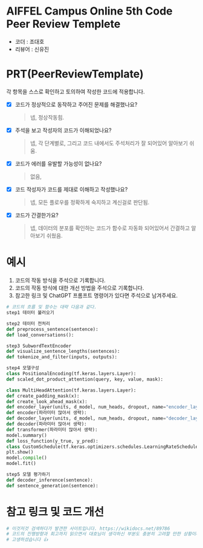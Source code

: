 # AIFFEL Campus Online 5th Code Peer Review Templete
- 코더 : 조대호
- 리뷰어 : 신유진


# PRT(PeerReviewTemplate) 
각 항목을 스스로 확인하고 토의하여 작성한 코드에 적용합니다.

- [X] 코드가 정상적으로 동작하고 주어진 문제를 해결했나요?
  > 넵, 정상작동힘.
- [X] 주석을 보고 작성자의 코드가 이해되었나요?
  > 넵, 각 단계별로, 그리고 코드 내에서도 주석처리가 잘 되어있어 알아보기 쉬움.
- [X] 코드가 에러를 유발할 가능성이 없나요?
  > 없음, 
- [X] 코드 작성자가 코드를 제대로 이해하고 작성했나요?
  > 넵, 모든 플로우를 정확하게 숙지하고 계신걸로 판단됨.
- [X] 코드가 간결한가요?
  > 넵, 데이터의 분포를 확인하는 코드가 함수로 자동화 되어있어서 간결하고 알아보기 쉬웠음.

# 예시
1. 코드의 작동 방식을 주석으로 기록합니다.
2. 코드의 작동 방식에 대한 개선 방법을 주석으로 기록합니다.
3. 참고한 링크 및 ChatGPT 프롬프트 명령어가 있다면 주석으로 남겨주세요.
```python
# 코드의 흐름 및 함수는 대략 다음과 같다. 
step1 데이터 불러오기

step2 데이터 전처리
def preprocess_sentence(sentence):
def load_conversations():

step3 SubwordTextEncoder
def visualize_sentence_lengths(sentences):
def tokenize_and_filter(inputs, outputs):

step4 모델구성
class PositionalEncoding(tf.keras.layers.Layer):
def scaled_dot_product_attention(query, key, value, mask):

class MultiHeadAttention(tf.keras.layers.Layer):
def create_padding_mask(x):
def create_look_ahead_mask(x):
def encoder_layer(units, d_model, num_heads, dropout, name="encoder_layer"):
def encoder(파라미터 많아서 생략):
def decoder_layer(units, d_model, num_heads, dropout, name="decoder_layer"):
def decoder(파라미터 많아서 생략):
def transformer(파라미터 많아서 생략):
model.summary()
def loss_function(y_true, y_pred):
class CustomSchedule(tf.keras.optimizers.schedules.LearningRateSchedule):
plt.show()
model.compile()
model.fit()

step5 모델 평가하기
def decoder_inference(sentence):
def sentence_generation(sentence):

```

# 참고 링크 및 코드 개선
```python
# 이것저것 검색하다가 발견한 사이트입니다. https://wikidocs.net/89786
# 코드의 진행방향과 회고까지 읽으면서 대호님이 생각하신 부분도 충분히 고려할 만한 상황이라고 생각됩니다. 그 결과가 저도 궁금해지네요.
# 고생하셨습니다 👍
```
